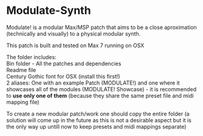 # Modulate-Synth

Modulate! is a modular Max/MSP patch that aims to be a close aproximation (technically and visually) to a physical modular synth.

This patch is built and tested on Max 7 running on OSX

The folder includes:  
Bin folder - All the patches and dependencies  
Readme file  
Century Gothic font for OSX (install this first!)  
2 aliases: One with an example Patch (MODULATE!) and one where it showcases all of the modules (MODULATE! Showcase) - it is recommended to **use only one of them** (because they share the same preset file and midi mapping file)

To create a new modular patch/work one should copy the entire folder (a solution will come up in the future as this is not a desirable aspect but it is the only way up untill now to keep presets and midi mappings separate)
